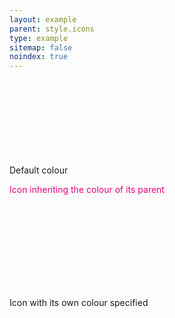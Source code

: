 ```yaml
---
layout: example
parent: style.icons
type: example
sitemap: false
noindex: true
---
```


<style>
.ds_colour__pink {
    color: #e5007e;
}
</style>

<p>Default colour <svg class="ds_icon" aria-hidden="true" role="img"><use href="/assets/images/icons/icons.stack.svg#search"></use></svg></p>

<p class="ds_colour__pink">Icon inheriting the colour of its parent <svg class="ds_icon" aria-hidden="true" role="img"><use href="/assets/images/icons/icons.stack.svg#search"></use></svg></p>

<p>Icon with its own colour specified <svg class="ds_icon  ds_colour__pink" aria-hidden="true" role="img"><use href="/assets/images/icons/icons.stack.svg#search"></use></svg></p>

